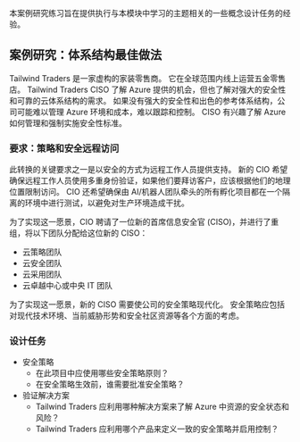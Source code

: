 本案例研究练习旨在提供执行与本模块中学习的主题相关的一些概念设计任务的经验。

## <a name="case-study-architecture-best-practices"></a>案例研究：体系结构最佳做法

Tailwind Traders 是一家虚构的家装零售商。 它在全球范围内线上运营五金零售店。 Tailwind Traders CISO 了解 Azure 提供的机会，但也了解对强大的安全性和可靠的云体系结构的需求。 如果没有强大的安全性和出色的参考体系结构，公司可能难以管理 Azure 环境和成本，难以跟踪和控制。 CISO 有兴趣了解 Azure 如何管理和强制实施安全性标准。

### <a name="requirements-strategy-and-secure-remote-access"></a>要求：策略和安全远程访问

此转换的关键要求之一是以安全的方式为远程工作人员提供支持。 新的 CIO 希望确保远程工作人员使用多重身份验证，如果他们要拜访客户，应该根据他们的地理位置限制访问。 CIO 还希望确保由 AI/机器人团队牵头的所有孵化项目都在一个隔离的环境中进行测试，以避免对生产环境造成干扰。

为了实现这一愿景，CIO 聘请了一位新的首席信息安全官 (CISO)，并进行了重组，将以下团队分配给这位新的 CISO：

-   云策略团队
-   云安全团队
-   云采用团队
-   云卓越中心或中央 IT 团队

为了实现这一愿景，新的 CISO 需要使公司的安全策略现代化。 安全策略应包括对现代技术环境、当前威胁形势和安全社区资源等各个方面的考虑。

### <a name="design-tasks"></a>设计任务

* 安全策略
   -   在此项目中应使用哪些安全策略原则？
   -   在安全策略生效前，谁需要批准安全策略？
* 验证解决方案
   -   Tailwind Traders 应利用哪种解决方案来了解 Azure 中资源的安全状态和风险？
   -   Tailwind Traders 应利用哪个产品来定义一致的安全策略并启用控制？